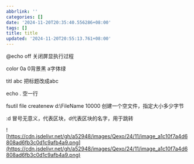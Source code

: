 ```yaml
---
abbrlink: ''
categories: []
date: '2024-11-20T20:35:40.556286+08:00'
tags: []
title: title
updated: '2024-11-20T20:55:13.761+08:00'
---
```

@echo off  关闭屏显执行过程

color 0a 0背景黑 a字体绿

titl abc 把标题改成abc

echo . 空一行

fsutil file createnew d:\FileName 10000  创建一个空文件，指定大小多少字节

:d 冒号无意义，代表区块，d代表区块的名字，用于跳转

![https://cdn.jsdelivr.net/gh/a52948/images/Qexo/24/11/image_a1c10f7a4d6808ad6fb3c0d1c9afb4a9.png](https://cdn.jsdelivr.net/gh/a52948/images/Qexo/24/11/image_a1c10f7a4d6808ad6fb3c0d1c9afb4a9.png)
